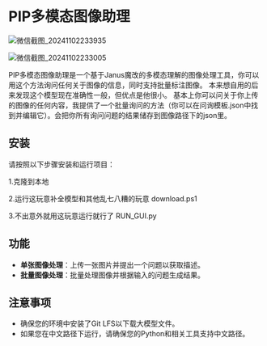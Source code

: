 # PIP多模态图像助理

![微信截图_20241102233935](https://github.com/user-attachments/assets/e2746ba5-cbd9-4dec-8528-c1f384d1ec8b)

![微信截图_20241102233005](https://github.com/user-attachments/assets/e0f09115-cfc5-4eef-be1a-f6006956ea52)

PIP多模态图像助理是一个基于Janus魔改的多模态理解的图像处理工具，你可以用这个方法询问任何关于图像的信息，同时支持批量标注图像。
本来想自用的后来发现这个模型现在准确性一般，但优点是他很小。
基本上你可以问关于你上传的图像的任何内容，我提供了一个批量询问的方法（你可以在问询模板.json中找到并编辑它）。会把你所有询问问题的结果储存到图像路径下的json里。

## 安装

请按照以下步骤安装和运行项目：

1.克隆到本地

2.运行这玩意补全模型和其他乱七八糟的玩意  download.ps1

3.不出意外就用这玩意运行就行了 RUN_GUI.py


## 功能

- **单张图像处理**：上传一张图片并提出一个问题以获取描述。
- **批量图像处理**：批量处理图像并根据输入的问题生成结果。

## 注意事项

- 确保您的环境中安装了Git LFS以下载大模型文件。
- 如果您在中文路径下运行，请确保您的Python和相关工具支持中文路径。
